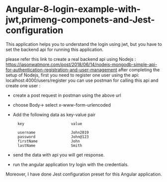 # Angular-8-login-example-with-jwt,primeng-componets-and-Jest-configuration

This application helps you to understand the login using jwt, but you have to set the backend api for running this application.

please refer this link to create a real backend api using Nodejs :
https://jasonwatmore.com/post/2018/06/14/nodejs-mongodb-simple-api-for-authentication-registration-and-user-management
after completing the setup of Nodejs, first you need to register one user using the api:
localhost:4000/users/register
you can use postman for calling this api and create one user :

- create a post request in postman using the above url
- choose Body-> select x-www-form-urlencoded
- Add the following data as key-value pair

        key                     value

        username                John2019
        password                John@123
        firstName               John
        lastName                Smith

- send the data with api you will get response.

- run the angular application try login with the credentials.

Moreover, I have done Jest configuration preset for this Angular application.
